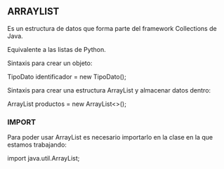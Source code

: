 
## ARRAYLIST

Es un estructura de datos que forma parte del framework Collections de Java.

Equivalente a las listas de Python.

Sintaxis para crear un objeto:

TipoDato identificador = new TipoDato();

Sintaxis para crear una estructura ArrayList y almacenar datos dentro:

ArrayList<String> productos = new ArrayList<>();

### IMPORT

Para poder usar ArrayList es necesario importarlo en la clase en la que estamos trabajando:

import java.util.ArrayList;